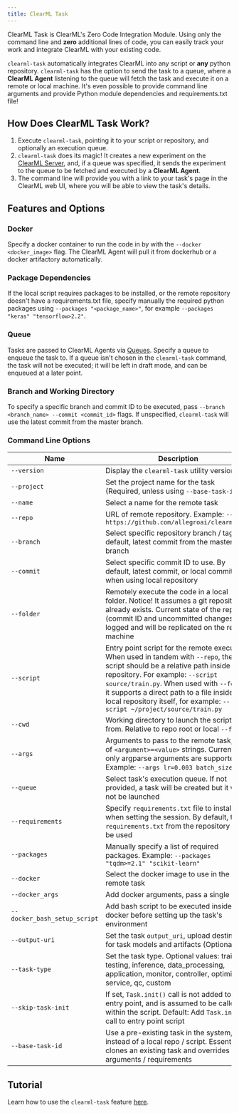 ```yaml
---
title: ClearML Task
---
```


ClearML Task is ClearML's Zero Code Integration Module. Using only the command line and **zero** additional lines of code, 
you can easily track your work and integrate ClearML with your existing code.

`clearml-task` automatically integrates ClearML into any script or **any** python repository. `clearml-task` has the option 
to send the task to a queue, where a **ClearML Agent** listening to the queue will fetch the task and execute it on a 
remote or local machine. It's even possible to provide command line arguments and provide Python module dependencies and requirements.txt file! 

## How Does ClearML Task Work?

1. Execute `clearml-task`, pointing it to your script or repository, and optionally an execution queue. 
1. `clearml-task` does its magic! It creates a new experiment on the [ClearML Server](../deploying_clearml/clearml_server.md), 
   and, if a queue was specified, it sends the experiment to the queue to be fetched and executed by a **ClearML Agent**.
1. The command line will provide you with a link to your task's page in the ClearML web UI, 
   where you will be able to view the task's details. 
   
## Features and Options
### Docker
Specify a docker container to run the code in by with the `--docker <docker_image>` flag.
The ClearML Agent will pull it from dockerhub or a docker artifactory automatically.

### Package Dependencies
If the local script requires packages to be installed, or the remote repository doesn't have a requirements.txt file,
specify manually the required python packages using `--packages "<package_name>"`, for example `--packages "keras" "tensorflow>2.2"`.

### Queue
Tasks are passed to ClearML Agents via [Queues](../fundamentals/agents_and_queues.md). Specify a queue to enqueue the task to.
If a queue isn't chosen in the `clearml-task` command, the task will not be executed; it will be left in draft mode,
and can be enqueued at a later point. 

### Branch and Working Directory
To specify a specific branch and commit ID to be executed, pass
`--branch <branch_name> --commit <commit_id>` flags.
If unspecified, `clearml-task` will use the latest commit from the master branch.

### Command Line Options

<div className="tbl-cmd">

|Name | Description| Optional |
|---|----|---|
| `--version` | Display the `clearml-task` utility version | <img src="/docs/latest/icons/ico-optional-yes.svg" alt="Yes" className="icon size-md center-md" /> |
| `--project`| Set the project name for the task (Required, unless using `--base-task-id`) | <img src="/docs/latest/icons/ico-optional-no.svg" alt="No" className="icon size-md center-md" /> |
| `--name` | Select a name for the remote task | <img src="/docs/latest/icons/ico-optional-no.svg" alt="No" className="icon size-md center-md" /> |
| `--repo` | URL of remote repository. Example: `--repo https://github.com/allegroai/clearml.git` | <img src="/docs/latest/icons/ico-optional-yes.svg" alt="Yes" className="icon size-md center-md" /> |
| `--branch` | Select specific repository branch / tag. By default, latest commit from the master branch | <img src="/docs/latest/icons/ico-optional-yes.svg" alt="Yes" className="icon size-md center-md" /> |
| `--commit` | Select specific commit ID to use. By default, latest commit, or local commit ID when using local repository | <img src="/docs/latest/icons/ico-optional-yes.svg" alt="Yes" className="icon size-md center-md" /> |
| `--folder` | Remotely execute the code in a local folder. Notice! It assumes a git repository already exists. Current state of the repo (commit ID and uncommitted changes) is logged and will be replicated on the remote machine | <img src="/docs/latest/icons/ico-optional-yes.svg" alt="Yes" className="icon size-md center-md" /> | 
| `--script` | Entry point script for the remote execution. When used in tandem with `--repo`, the script should be a relative path inside the repository. For example: `--script source/train.py`. When used with `--folder`, it supports a direct path to a file inside the local repository itself, for example: `--script ~/project/source/train.py` | <img src="/docs/latest/icons/ico-optional-no.svg" alt="No" className="icon size-md center-md" /> |
| `--cwd` | Working directory to launch the script from. Relative to repo root or local `--folder` | <img src="/docs/latest/icons/ico-optional-yes.svg" alt="Yes" className="icon size-md center-md" /> |
| `--args` | Arguments to pass to the remote task, list of `<argument>=<value>` strings. Currently only argparse arguments are supported. Example: `--args lr=0.003 batch_size=64` | <img src="/docs/latest/icons/ico-optional-yes.svg" alt="Yes" className="icon size-md center-md" /> |
| `--queue` | Select task's execution queue. If not provided, a task will be created but it will not be launched | <img src="/docs/latest/icons/ico-optional-yes.svg" alt="Yes" className="icon size-md center-md" /> |
| `--requirements` | Specify `requirements.txt` file to install when setting the session. By default, the` requirements.txt` from the repository will be used |  <img src="/docs/latest/icons/ico-optional-yes.svg" alt="Yes" className="icon size-md center-md" /> |
| `--packages` | Manually specify a list of required packages. Example: `--packages "tqdm>=2.1" "scikit-learn"` | <img src="/docs/latest/icons/ico-optional-yes.svg" alt="Yes" className="icon size-md center-md" /> |
| `--docker` | Select the docker image to use in the remote task | <img src="/docs/latest/icons/ico-optional-yes.svg" alt="Yes" className="icon size-md center-md" /> |
| `--docker_args` | Add docker arguments, pass a single string | <img src="/docs/latest/icons/ico-optional-yes.svg" alt="Yes" className="icon size-md center-md" /> |
| `--docker_bash_setup_script` | Add bash script to be executed inside the docker before setting up the task's environment | <img src="/docs/latest/icons/ico-optional-yes.svg" alt="Yes" className="icon size-md center-md" /> |
| `--output-uri` | Set the task `output_uri`, upload destination for task models and artifacts (Optional) | <img src="/docs/latest/icons/ico-optional-yes.svg" alt="Yes" className="icon size-md center-md" /> |
| `--task-type` | Set the task type. Optional values: training, testing, inference, data_processing, application, monitor, controller, optimizer, service, qc, custom | <img src="/docs/latest/icons/ico-optional-yes.svg" alt="Yes" className="icon size-md center-md" /> |
| `--skip-task-init` | If set, `Task.init()` call is not added to the entry point, and is assumed to be called within the script. Default: Add `Task.init()` call to entry point script | <img src="/docs/latest/icons/ico-optional-yes.svg" alt="Yes" className="icon size-md center-md" /> |
| `--base-task-id` | Use a pre-existing task in the system, instead of a local repo / script. Essentially clones an existing task and overrides arguments / requirements | <img src="/docs/latest/icons/ico-optional-yes.svg" alt="Yes" className="icon size-md center-md" /> |

</div>

## Tutorial
Learn how to use the `clearml-task` feature [here](../guides/clearml-task/clearml_task_tutorial.md).
